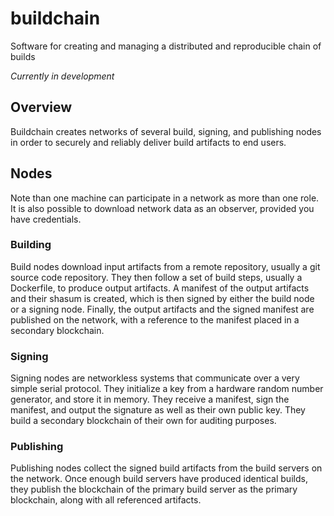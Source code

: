 # buildchain
Software for creating and managing a distributed and reproducible chain of builds

*Currently in development*

## Overview

Buildchain creates networks of several build, signing, and publishing nodes in order to securely and reliably deliver build artifacts to end users.

## Nodes

Note than one machine can participate in a network as more than one role. It is also possible to download network data as an observer, provided you have credentials.

### Building

Build nodes download input artifacts from a remote repository, usually a git source code repository. They then follow a set of build steps, usually a Dockerfile, to produce output artifacts. A manifest of the output artifacts and their shasum is created, which is then signed by either the build node or a signing node. Finally, the output artifacts and the signed manifest are published on the network, with a reference to the manifest placed in a secondary blockchain.

### Signing

Signing nodes are networkless systems that communicate over a very simple serial protocol. They initialize a key from a hardware random number generator, and store it in memory. They receive a manifest, sign the manifest, and output the signature as well as their own public key. They build a secondary blockchain of their own for auditing purposes.

### Publishing

Publishing nodes collect the signed build artifacts from the build servers on the network. Once enough build servers have produced identical builds, they publish the blockchain of the primary build server as the primary blockchain, along with all referenced artifacts.
